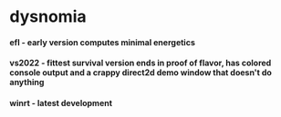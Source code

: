 # dysnomia
#### efl *-* **early version computes minimal energetics**
#### vs2022 *-* **fittest survival version ends in proof of flavor, has colored console output and a crappy direct2d demo window that doesn't do anything**
#### winrt *-* **latest development**
